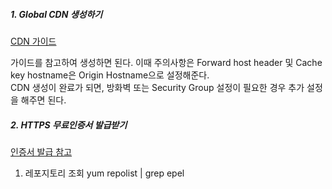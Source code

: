 ##### 1. Global CDN 생성하기
[CDN 가이드](https://cloud.samsungsds.com/manual/ko/scp_user_guide.html#getting_started_with_global_cdn)

가이드를 참고하여 생성하면 된다. 이때 주의사항은 Forward host header 및 Cache key hostname은 Origin Hostname으로 설정해준다.</br>
CDN 생성이 완료가 되면, 방화벽 또는 Security Group 설정이 필요한 경우 추가 설정을 해주면 된다.

##### 2. HTTPS 무료인증서 발급받기
[인증서 발급 참고](https://blog.jiniworld.me/137#a02-1)

1) 레포지토리 조회
  yum repolist | grep epel

